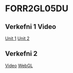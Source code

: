 # FORR2GL05DU
## Verkefni 1 Video
[Unit 1](https://youtu.be/mAr1zb1M1ug)
[Unit 2](https://youtu.be/-PTCBGRMQ4A)

## Verkefni 2
[Video](https://youtu.be/sEbuns6QJTo)
[WebGL](https://play.unity.com/en/games/fc843f05-fe3f-4995-965f-336ff5b3ca58/ari-leikur)
